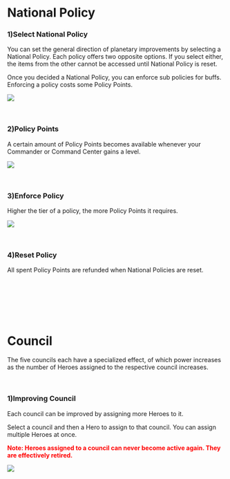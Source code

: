 # National Policy

### 1)Select National Policy

 You can set the general direction of planetary improvements by selecting a National Policy. Each policy offers two opposite options. If you select either, the items from the other cannot be accessed until National Policy is reset.

Once you decided a National Policy, you can enforce sub policies for buffs. Enforcing a policy costs some Policy Points.

![](http://astrokings.s3.amazonaws.com/html/img/help/101_001policy.jpg)

<br>

### 2)Policy Points

 A certain amount of Policy Points becomes available whenever your Commander or Command Center gains a level.

![](http://astrokings.s3.amazonaws.com/html/img/help/101_002policypoint.jpg)

<br>

### 3)Enforce Policy

 Higher the tier of a policy, the more Policy Points it requires.

![](http://astrokings.s3.amazonaws.com/html/img/help/101_003policypoint.jpg)

<br>

### 4)Reset Policy

 All spent Policy Points are refunded when National Policies are reset.

<br>

<br>

<br>

<br>

<br>

# Council

 The five councils each have a specialized effect, of which power increases as the number of Heroes assigned to the respective council increases.

<br>

### 1)Improving Council

 Each council can be improved by assigning more Heroes to it.

Select a council and then a Hero to assign to that council. You can assign multiple Heroes at once.

<font color="red">**Note: Heroes assigned to a council can never become active again. They are effectively retired.**</font>

![](http://astrokings.s3.amazonaws.com/html/img/help/101_004council.jpg)
